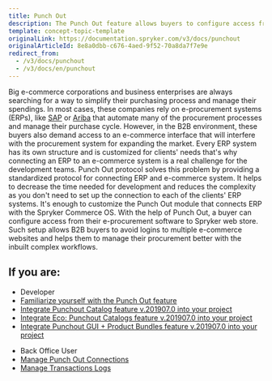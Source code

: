 ```yaml
---
title: Punch Out
description: The Punch Out feature allows buyers to configure access from their e-procurement software to Spryker web store, thus, avoiding logins to many e-commerce websites
template: concept-topic-template
originalLink: https://documentation.spryker.com/v3/docs/punchout
originalArticleId: 8e8a0dbb-c676-4aed-9f52-70a8da7f7e9e
redirect_from:
  - /v3/docs/punchout
  - /v3/docs/en/punchout
---
```


Big e-commerce corporations and business enterprises are always searching for a way to simplify their purchasing process and manage their spendings. In most cases, these companies rely on e-procurement systems (ERPs), like [SAP](https://www.sap.com/index.html) or [Ariba](https://www.ariba.com/) that automate many of the procurement processes and manage their purchase cycle. However, in the B2B environment, these buyers also demand access to an e-commerce interface that will interfere with the procurement system for expanding the market.
Every ERP system has its own structure and is customized for clients' needs that's why connecting an ERP to an e-commerce system is a real challenge for the development teams. Punch Out protocol solves this problem by providing a standardized protocol for connecting ERP and e-commerce system. It helps to decrease the time needed for development and reduces the complexity as you don't need to set up the connection to each of the clients' ERP systems. It's enough to customize the Punch Out module that connects ERP with the Spryker Commerce OS.
With the help of Punch Out, a buyer can configure access from their e-procurement software to Spryker web store. Such setup allows B2B buyers to avoid logins to multiple e-commerce websites and helps them to manage their procurement better with the inbuilt complex workflows. 

## If you are:

<div class="mr-container">
    <div class="mr-list-container">
        <!-- col1 -->
        <div class="mr-col">
            <ul class="mr-list mr-list-green">
                <li class="mr-title">Developer</li>
                <li><a href="https://documentation.spryker.com/v3/docs/punchout-feature-overview" class="mr-link">Familiarize yourself with the Punch Out feature</a></li>
                <li><a href="https://documentation.spryker.com/v3/docs/punchout-catalog-feature-integration" class="mr-link">Integrate Punchout Catalog feature v.201907.0 into your project</a></li>
                <li><a href="https://documentation.spryker.com/v3/docs/eco-punchout-catalogs-feature-integration" class="mr-link">Integrate Eco: Punchout Catalogs feature v.201907.0 into your project</a></li>
                  <li><a href="https://documentation.spryker.com/v3/docs/eco-punchout-catalogs-product-bundles-feature-integration" class="mr-link">Integrate Punchout GUI + Product Bundles feature v.201907.0 into your project</a></li>
            </ul>
        </div>
         <!-- col2 -->
        <div class="mr-col">
            <ul class="mr-list mr-list-blue">
                <li class="mr-title"> Back Office User</li>
                <li><a href="https://documentation.spryker.com/v3/docs/managing-punchout-connections" class="mr-link">Manage Punch Out Connections</a></li>
                <li><a href="https://documentation.spryker.com/v3/docs/managing-transactions-log" class="mr-link">Manage Transactions Logs</a></li>
            </ul>
        </div>
         </div>
</div>
